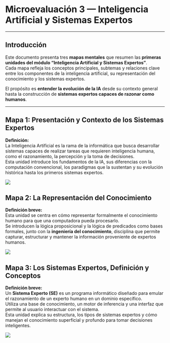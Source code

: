 # Microevaluación 3 — Inteligencia Artificial y Sistemas Expertos

---

##  Introducción

Este documento presenta tres **mapas mentales** que resumen las **primeras unidades del módulo “Inteligencia Artificial y Sistemas Expertos”**.  
Cada mapa refleja los conceptos principales, subtemas y relaciones clave entre los componentes de la inteligencia artificial, su representación del conocimiento y los sistemas expertos.  

El propósito es **entender la evolución de la IA** desde su contexto general hasta la construcción de **sistemas expertos capaces de razonar como humanos**.

---

## Mapa 1: Presentación y Contexto de los Sistemas Expertos

**Definición:**  
La Inteligencia Artificial es la rama de la informática que busca desarrollar sistemas capaces de realizar tareas que requieren inteligencia humana, como el razonamiento, la percepción y la toma de decisiones.  
Esta unidad introduce los fundamentos de la IA, sus diferencias con la computación convencional, los paradigmas que la sustentan y su evolución histórica hasta los primeros sistemas expertos.

[![](https://mermaid.ink/img/pako:eNqFVstu2zgU_ZULrRzALZzYSV3vXMdpDTRpkKTAzCAbWqIVBhSpklSQpOh2PmD-YJZZZDHIbrb6k_mSOVcPSw4wnY1lUbyvc8-55PcotomMZlGmTJKJ_NoQOWvDYPDVqEQktD-jcye9NEHEqnwx9EALa4K8D5YSSdp6ulQ-yEx4Wt7n0gXr9_bYDdGZrU1SaaQTutovaAVrrbAWK0FzF9RG4Z-uTYiO5UYZVRm2S0QXIhONuTIb67Lyz6BiXkrwSAQJip0Ujnyby7dCEla0ehSGgsDfdu1boaSTBo56edwUmTCiC7i8lVmO4mYkcmxO4OZWDsmJR2tEpgCHxZv0Vhd1jUgud3atOfiQgEMs8-rLkArPUGnS0qQF3LRRrlQO9GC4mneBV3M6Lp_WSpOlpQ9Oxje9tIguJUmfS0YMORHqKIyoC6w_lM8bRmZwqZwa0lzLezGkMxk2Wt0P6aO1qZZ7O_FOCnRNIt7Huk_9cFeyfHHwN6RY5OKRs60BkY7iQugKzCZ8BaiMA5Zf4blEzxh8RiEunLddCNQTA01XlcLsaOsfbuvM8P0_mFb7WdgsL1p-gp133FP0SdOd_1-6qQ2zAUueYi3uZJfajtu457YP0LmzsfRgokA6lIGPgrMVOrVOhQxrgCupOJ20-baVx0WdVSKDdBAgqtvp9UJkawVSAxZdvqTc1pa--AO6pQ66eCUVog-Fx86amtZIT-VLHhRg63X956D0C0PhkHFNeYjfl8_Z2nIzcoGm1YJwfcOvMLqRhSufPWu02dhLh3UioJRXaFTbdqIxXTIbrGPaQfdNo_pmq0y1HUqYX7HydZCagJ7W4tbCNgZdVFJka7dtcCPxztt5Ayh7Qh5BgIXVDLzbMq8KokRqyhcuzlJWPmECNU4-YRO63k4qUDmRPvkpdTmqyqTDjisnOFlPg3n5Fx5Ho55Mj5dnxxfzzzNSCaDhdnVVx8xT6Zl_3wq0B_lsvS-B6bF1PCIbt-9Gb6Z9z6e_LlZns92qGrjjpmGDjYibLjCO8lH07H9ZfIE58NqotHCvsgoiQXCP9Bc0KJ_uFbqKD5iOYNvWycrcgdPGdrgNThR0htDTEb2h9_18F6J8TkTFDR44rnwCo5CcVjUVqoyDjI1tNLPF4kIaseXW4JSlCknCO0KIamxxt_vQiPhGGUmfcbIYZdIhiZRnke_ODrwMaa1S1n9DzHPwOFEp97qa7dWxAzh18YARx1PuZ3TA_kuVrcsXjdT7qRiVF7qDt9PhA2ZBqrsyP5R_e4QERp86FXaevlanUWNDkED57DqZSh4EOypr5kBPkp-bc4zORCh2zotzHmNB1o0RcZ0sV9xaVKps1HKBCda_WLDrRU_-rdvT8inYpBqk0LHKxc7kuKjrQEVINCmamIPVyZurT8uzvf6saAQ_A8AolstEqgEP_MK9l5ia__z-Bzuq5hOlTuWyHwpyxqDC5cOEPrHqu07S9EK3JBzEmEBO2copTpb6iWx3KOZilvwJBo_0O-nOg1PrIlRe74S2jqnmAY7GkSDIrm_lljcXuzeR8_Ym0vrjoww5MV17dxzP8oT6Xs3-L2Ak6xYlWJo3Q6D7fIVRw0FOZf-0Wljf0AOnljLb7n3hNNVdb8wuDQ9Xx5e17QnIEsGS8Xy3ww1H4_CvklN1coCNNjwSuhN23dL82kTDCK1KollwhRxGGC-Z4NfoO0e9jsKNzOR1NMNfnMSi0OE6ujY_YJYL85u1WWvpbJHetC9FDk3LY8xF9Ga7o7r6LGxhQjQbTyoP0ex7dB_NDiaTt0fTyeFk9O7o4GA8HuHrA5bHB29H-4fTo_3J-8PpeDz9MYweq5ijtwfj_dFkOj0YT_cPx9P34_EwQnkYtaf1pby6m__4F9Jg8sQ?type=png)](https://mermaid.live/edit#pako:eNqFVstu2zgU_ZULrRzALZzYSV3vXMdpDTRpkKTAzCAbWqIVBhSpklSQpOh2PmD-YJZZZDHIbrb6k_mSOVcPSw4wnY1lUbyvc8-55PcotomMZlGmTJKJ_NoQOWvDYPDVqEQktD-jcye9NEHEqnwx9EALa4K8D5YSSdp6ulQ-yEx4Wt7n0gXr9_bYDdGZrU1SaaQTutovaAVrrbAWK0FzF9RG4Z-uTYiO5UYZVRm2S0QXIhONuTIb67Lyz6BiXkrwSAQJip0Ujnyby7dCEla0ehSGgsDfdu1boaSTBo56edwUmTCiC7i8lVmO4mYkcmxO4OZWDsmJR2tEpgCHxZv0Vhd1jUgud3atOfiQgEMs8-rLkArPUGnS0qQF3LRRrlQO9GC4mneBV3M6Lp_WSpOlpQ9Oxje9tIguJUmfS0YMORHqKIyoC6w_lM8bRmZwqZwa0lzLezGkMxk2Wt0P6aO1qZZ7O_FOCnRNIt7Huk_9cFeyfHHwN6RY5OKRs60BkY7iQugKzCZ8BaiMA5Zf4blEzxh8RiEunLddCNQTA01XlcLsaOsfbuvM8P0_mFb7WdgsL1p-gp133FP0SdOd_1-6qQ2zAUueYi3uZJfajtu457YP0LmzsfRgokA6lIGPgrMVOrVOhQxrgCupOJ20-baVx0WdVSKDdBAgqtvp9UJkawVSAxZdvqTc1pa--AO6pQ66eCUVog-Fx86amtZIT-VLHhRg63X956D0C0PhkHFNeYjfl8_Z2nIzcoGm1YJwfcOvMLqRhSufPWu02dhLh3UioJRXaFTbdqIxXTIbrGPaQfdNo_pmq0y1HUqYX7HydZCagJ7W4tbCNgZdVFJka7dtcCPxztt5Ayh7Qh5BgIXVDLzbMq8KokRqyhcuzlJWPmECNU4-YRO63k4qUDmRPvkpdTmqyqTDjisnOFlPg3n5Fx5Ho55Mj5dnxxfzzzNSCaDhdnVVx8xT6Zl_3wq0B_lsvS-B6bF1PCIbt-9Gb6Z9z6e_LlZns92qGrjjpmGDjYibLjCO8lH07H9ZfIE58NqotHCvsgoiQXCP9Bc0KJ_uFbqKD5iOYNvWycrcgdPGdrgNThR0htDTEb2h9_18F6J8TkTFDR44rnwCo5CcVjUVqoyDjI1tNLPF4kIaseXW4JSlCknCO0KIamxxt_vQiPhGGUmfcbIYZdIhiZRnke_ODrwMaa1S1n9DzHPwOFEp97qa7dWxAzh18YARx1PuZ3TA_kuVrcsXjdT7qRiVF7qDt9PhA2ZBqrsyP5R_e4QERp86FXaevlanUWNDkED57DqZSh4EOypr5kBPkp-bc4zORCh2zotzHmNB1o0RcZ0sV9xaVKps1HKBCda_WLDrRU_-rdvT8inYpBqk0LHKxc7kuKjrQEVINCmamIPVyZurT8uzvf6saAQ_A8AolstEqgEP_MK9l5ia__z-Bzuq5hOlTuWyHwpyxqDC5cOEPrHqu07S9EK3JBzEmEBO2copTpb6iWx3KOZilvwJBo_0O-nOg1PrIlRe74S2jqnmAY7GkSDIrm_lljcXuzeR8_Ym0vrjoww5MV17dxzP8oT6Xs3-L2Ak6xYlWJo3Q6D7fIVRw0FOZf-0Wljf0AOnljLb7n3hNNVdb8wuDQ9Xx5e17QnIEsGS8Xy3ww1H4_CvklN1coCNNjwSuhN23dL82kTDCK1KollwhRxGGC-Z4NfoO0e9jsKNzOR1NMNfnMSi0OE6ujY_YJYL85u1WWvpbJHetC9FDk3LY8xF9Ga7o7r6LGxhQjQbTyoP0ex7dB_NDiaTt0fTyeFk9O7o4GA8HuHrA5bHB29H-4fTo_3J-8PpeDz9MYweq5ijtwfj_dFkOj0YT_cPx9P34_EwQnkYtaf1pby6m__4F9Jg8sQ)

##  Mapa 2: La Representación del Conocimiento

**Definición breve:**  
Esta unidad se centra en cómo representar formalmente el conocimiento humano para que una computadora pueda procesarlo.  
Se introducen la lógica proposicional y la lógica de predicados como bases formales, junto con la **ingeniería del conocimiento**, disciplina que permite capturar, estructurar y mantener la información proveniente de expertos humanos.

[![](https://mermaid.ink/img/pako:eNqNVs1u20YQfpUBTzKgGpZk1Ypuju0CAuxYSJsCLXwZkSN5DXKX2V0KVgIDAXrpa_jYQw5FHkFv0ifpt0tRlBQ3zcEwuZy_b-abb_UxSU0myTgplM4KLu80kTXGdzrvtMo4o_6YrpneSmnFifacqvUXTZnkdGG0SVWhcGqOjoIj0UR7a7IqjVb1EdGlOJ6vPxtKYWo5hzflTJPzMaVGL8V6ZcPTNhrdVwVrQ6JpbmzBOCmtSRFmlksT9YKLEiFzXsoYeReildj1Z_6qttrhNTtxdbgcD3UJdh9WE_qNIFdEDzNx3lapryxvvGlF-frLQqXc2F_XrzS1pjROpcpozpuPRL9YnvEDB4gBR2OCKoAdWcSyI0Nzzh271u2diy6SeoMiqfNbl2679AZ_k5vp9eTi_Ki1vQbWDYgxoXMtMDzmvElXkZk9iDeOMGy1VFkVenGIApinVjI8ZrDsTK0qxNKtzUTvZGwZ0QTtRnBKAiKHJrWJDzBVrL2ax_iW_vnzE3VKRne9yczRt03_oI48Kudlx-7qQYoyN2O6S6ZNGHrsklP0SAG0pntTzKx0KbBBY7T1h8JYz_nxXdLG-jXgeeAxFbxCQnkMGEOjQIUAiHPlCtNQ_f8oF5g_V1rtcQuHyqWqzJVmel9JGHFg2EpQMZAV4MKMXew9-J--EBXcB6Dgr3Sg5PrZo0NdSmGVqkCahVZeLZkEFh70qvexXqsta688l-xi7fV27SQ4z95Xyql22V-u41AW6gXZ6Scalm0lI0INGEOVrdFEz8XWlR_sFdEN5o8ub2RhRYxFRMwPu_tar5eJZTZDMf85kp8qfTCPSWhRAcKzVUFzvMXS52H4UKatFq3C2WZCje9bcSUg8UwFmNku0X-WXNK2fWgwpKtgghVInZmD9M2EgkS0ufc4I-u_zUa2wA_Z9POFoUywDlLsazXye-NVuTc7cJO3nV3ujeoA6hUYyl4WKvIFIL6DHVehkUtEgU-roRkHaQjavnvU-Jzr9TNWTMUsKTuz_XI7c2KXTX3KQhXrtTto1XQDFC0mu34uVdvqm0j3NChA6XeU76KSPI-tnRmPRw57l_P3obwM6lTlPmpeaRXIVe6KKu2RkPz6OVX438FeVmFHTd0NXASzyGuw5AVZj-odb4iIGpWYMpBmW9pXhIFCgAUPG-XK4qQhXd_Y5ddsbbyJYvyigm5tEvj1X6neWUsgcmDxwRpPaw2JioM1X8br2ysJt3TQzrSycZ5JN1lYlSVjzF-6Ce6WgsNr8jHEukv8Pch7lwQ9z2TO6G1Q6Ce4lax_N6ZoPK2pFvfNS1VmIOil4oXl1kI0LtcLU2mfjIcxQDL-mDwm4x8Gg-Hx2VlvMDo5OemdDs9edZMVjnv9k-PBWX846p-OBsNR76mbfIgpe8fD0ei0N-gPRsP-cPDq5MduAsnA1XxT_36KP6Oe_gVhcjaM?type=png)](https://mermaid.live/edit#pako:eNqNVs1u20YQfpUBTzKgGpZk1Ypuju0CAuxYSJsCLXwZkSN5DXKX2V0KVgIDAXrpa_jYQw5FHkFv0ifpt0tRlBQ3zcEwuZy_b-abb_UxSU0myTgplM4KLu80kTXGdzrvtMo4o_6YrpneSmnFifacqvUXTZnkdGG0SVWhcGqOjoIj0UR7a7IqjVb1EdGlOJ6vPxtKYWo5hzflTJPzMaVGL8V6ZcPTNhrdVwVrQ6JpbmzBOCmtSRFmlksT9YKLEiFzXsoYeReildj1Z_6qttrhNTtxdbgcD3UJdh9WE_qNIFdEDzNx3lapryxvvGlF-frLQqXc2F_XrzS1pjROpcpozpuPRL9YnvEDB4gBR2OCKoAdWcSyI0Nzzh271u2diy6SeoMiqfNbl2679AZ_k5vp9eTi_Ki1vQbWDYgxoXMtMDzmvElXkZk9iDeOMGy1VFkVenGIApinVjI8ZrDsTK0qxNKtzUTvZGwZ0QTtRnBKAiKHJrWJDzBVrL2ax_iW_vnzE3VKRne9yczRt03_oI48Kudlx-7qQYoyN2O6S6ZNGHrsklP0SAG0pntTzKx0KbBBY7T1h8JYz_nxXdLG-jXgeeAxFbxCQnkMGEOjQIUAiHPlCtNQ_f8oF5g_V1rtcQuHyqWqzJVmel9JGHFg2EpQMZAV4MKMXew9-J--EBXcB6Dgr3Sg5PrZo0NdSmGVqkCahVZeLZkEFh70qvexXqsta688l-xi7fV27SQ4z95Xyql22V-u41AW6gXZ6Scalm0lI0INGEOVrdFEz8XWlR_sFdEN5o8ub2RhRYxFRMwPu_tar5eJZTZDMf85kp8qfTCPSWhRAcKzVUFzvMXS52H4UKatFq3C2WZCje9bcSUg8UwFmNku0X-WXNK2fWgwpKtgghVInZmD9M2EgkS0ufc4I-u_zUa2wA_Z9POFoUywDlLsazXye-NVuTc7cJO3nV3ujeoA6hUYyl4WKvIFIL6DHVehkUtEgU-roRkHaQjavnvU-Jzr9TNWTMUsKTuz_XI7c2KXTX3KQhXrtTto1XQDFC0mu34uVdvqm0j3NChA6XeU76KSPI-tnRmPRw57l_P3obwM6lTlPmpeaRXIVe6KKu2RkPz6OVX438FeVmFHTd0NXASzyGuw5AVZj-odb4iIGpWYMpBmW9pXhIFCgAUPG-XK4qQhXd_Y5ddsbbyJYvyigm5tEvj1X6neWUsgcmDxwRpPaw2JioM1X8br2ysJt3TQzrSycZ5JN1lYlSVjzF-6Ce6WgsNr8jHEukv8Pch7lwQ9z2TO6G1Q6Ce4lax_N6ZoPK2pFvfNS1VmIOil4oXl1kI0LtcLU2mfjIcxQDL-mDwm4x8Gg-Hx2VlvMDo5OemdDs9edZMVjnv9k-PBWX846p-OBsNR76mbfIgpe8fD0ei0N-gPRsP-cPDq5MduAsnA1XxT_36KP6Oe_gVhcjaM)


##  Mapa 3: Los Sistemas Expertos, Definición y Conceptos

**Definición breve:**  
Un **Sistema Experto (SE)** es un programa informático diseñado para emular el razonamiento de un experto humano en un dominio específico.  
Utiliza una base de conocimiento, un motor de inferencia y una interfaz que permite al usuario interactuar con el sistema.  
Esta unidad explica su estructura, los tipos de sistemas expertos y cómo manejan el conocimiento superficial y profundo para tomar decisiones inteligentes.

[![](https://mermaid.ink/img/pako:eNp1VUtu40YQvUqDKxkQDNnWyBZ3iezFANGMESdAEmhTbhapMprdnP4Y_sDbHGBuMMssvAh0BN4kJ0k1KX5k2FyRXdVVr169Kj4n0mSYpElJOiuh2mghrDF-MvldUwaZOEvFL8aJG3IeS3Di6qFC642bikvMSZOkeqfFo1gZLbFiw9FRjCH6A5Fhd7u73DqIcYTuSIhrawoL7PwtoAieFD2BkEYbSSWh5oDoKpT1a07ScOISJWhyJYPkTKRztKglwRDxV3QB1T2Kyppb1VQBQtM9qngDW0xiG0rQPbSf7LdAHqUPdhTpZ3AY76xGcAZrzFQoYGq2KLeM55Ffgq1fnSfJSfHBW6hfM3CjvG64vzbe2Gj6_E4RDKlSHEbYJodQ9a5ookKXrQILfDsLkmwkTKrgyGgcZfjqLTtKU1Z8rv3YJDirR5vDU0QQXABLB7Wt610WlNlDj1BGjRsTIlzgyrg7BIopYNLzoLM-1keuByxDxm3WLUfUMPGGzMH76g7LSplUOMOKNYKTgrWgJVjx39_fxS1wWfVrpMbxWQEZvAvlLc5oLitug2sUnkX5ECOpKFIIwYHC92CUPE8NTUpwIySriEtR9T_SWxZsL33qWiykgnscAt0MlKTC1j8qLmoqFMP0MEZ3vcebNv1UeMdeucIHYokzWSz14Dp1rlgasqFhL8WMB5K0p_tWiypO-NVAS1mhb8ENQu2sNxiFJvekqMPRfBTtCeusb-gaNINrh1NyJMpCeWtRTHLGZCw2CKIBn-CoxwAV54gL6I3exOSO66K8_2a7hSejoYXg-hCXhncaHayL1vQbVVyv4SZ6LEzUhhstqWHFDb2CQte7SJ15p-HrP1efv3TnzRCxajy8WWu9O-j6hyJHTc4MOI8o0LTjPOS8tpiR_ChGiVayGJzg_clKJ7RjtA7rf027knMqgv0Qyh-rr1_E5PJq1XN2rXiX5oezfZiZ2p0S9VXvDkZxzfMX-7lPPZbAKEDFGTyTrINUCHYYoUusOqhikuFtKArSxdFArPM2tIxw73zwTedYUx4VFXGbNa7JNCksZUnK3jhNmKkS4mfyHM2bxG-xxE2S8muGOQTlN8lGv_C1CvRfxpTdTWtCse0-QsWdwigE_jX1HqgztCsTtE_Sk-VFEyJJn5OHJD3_tDyeLZbns8VidnpydjGfJo_sNF8ez5fLi9NP5yfL89OL5eJlmjw1SWfHp7P2mS9nZ_PFLMZjDXCZ6_YP3fyoX_4H9p6gWg?type=png)](https://mermaid.live/edit#pako:eNp1VUtu40YQvUqDKxkQDNnWyBZ3iezFANGMESdAEmhTbhapMprdnP4Y_sDbHGBuMMssvAh0BN4kJ0k1KX5k2FyRXdVVr169Kj4n0mSYpElJOiuh2mghrDF-MvldUwaZOEvFL8aJG3IeS3Di6qFC642bikvMSZOkeqfFo1gZLbFiw9FRjCH6A5Fhd7u73DqIcYTuSIhrawoL7PwtoAieFD2BkEYbSSWh5oDoKpT1a07ScOISJWhyJYPkTKRztKglwRDxV3QB1T2Kyppb1VQBQtM9qngDW0xiG0rQPbSf7LdAHqUPdhTpZ3AY76xGcAZrzFQoYGq2KLeM55Ffgq1fnSfJSfHBW6hfM3CjvG64vzbe2Gj6_E4RDKlSHEbYJodQ9a5ookKXrQILfDsLkmwkTKrgyGgcZfjqLTtKU1Z8rv3YJDirR5vDU0QQXABLB7Wt610WlNlDj1BGjRsTIlzgyrg7BIopYNLzoLM-1keuByxDxm3WLUfUMPGGzMH76g7LSplUOMOKNYKTgrWgJVjx39_fxS1wWfVrpMbxWQEZvAvlLc5oLitug2sUnkX5ECOpKFIIwYHC92CUPE8NTUpwIySriEtR9T_SWxZsL33qWiykgnscAt0MlKTC1j8qLmoqFMP0MEZ3vcebNv1UeMdeucIHYokzWSz14Dp1rlgasqFhL8WMB5K0p_tWiypO-NVAS1mhb8ENQu2sNxiFJvekqMPRfBTtCeusb-gaNINrh1NyJMpCeWtRTHLGZCw2CKIBn-CoxwAV54gL6I3exOSO66K8_2a7hSejoYXg-hCXhncaHayL1vQbVVyv4SZ6LEzUhhstqWHFDb2CQte7SJ15p-HrP1efv3TnzRCxajy8WWu9O-j6hyJHTc4MOI8o0LTjPOS8tpiR_ChGiVayGJzg_clKJ7RjtA7rf027knMqgv0Qyh-rr1_E5PJq1XN2rXiX5oezfZiZ2p0S9VXvDkZxzfMX-7lPPZbAKEDFGTyTrINUCHYYoUusOqhikuFtKArSxdFArPM2tIxw73zwTedYUx4VFXGbNa7JNCksZUnK3jhNmKkS4mfyHM2bxG-xxE2S8muGOQTlN8lGv_C1CvRfxpTdTWtCse0-QsWdwigE_jX1HqgztCsTtE_Sk-VFEyJJn5OHJD3_tDyeLZbns8VidnpydjGfJo_sNF8ez5fLi9NP5yfL89OL5eJlmjw1SWfHp7P2mS9nZ_PFLMZjDXCZ6_YP3fyoX_4H9p6gWg)
